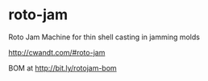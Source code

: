 roto-jam
========

Roto Jam Machine for thin shell casting in jamming molds

http://cwandt.com/#roto-jam


BOM at
http://bit.ly/rotojam-bom
